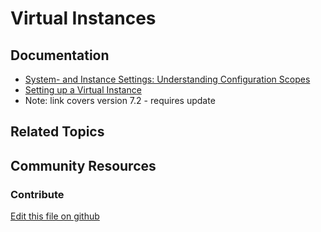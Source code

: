 # Virtual Instances

## Documentation

* [System- and Instance Settings: Understanding Configuration Scopes](https://learn.liferay.com/dxp/7.x/en/system-administration/system-settings/understanding-configuration-scope.html#system-settings-and-instance-settings)
* [Setting up a Virtual Instance](https://portal.liferay.dev/docs/7-2/user/-/knowledge_base/u/setting-up-a-virtual-instance)
* Note: link covers version 7.2 - requires update

## Related Topics


## Community Resources


### Contribute

[Edit this file on github](https://github.com/olafk/controlpanel-documentation-docs/blob/master/md/73en/com_liferay_configuration_admin_web_portlet_InstanceSettingsPortlet.md)
